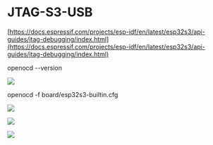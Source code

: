 # JTAG-S3-USB

[https://docs.espressif.com/projects/esp-idf/en/latest/esp32s3/api-guides/jtag-debugging/index.html](https://docs.espressif.com/projects/esp-idf/en/latest/esp32s3/api-guides/jtag-debugging/index.html)

openocd --version

![](https://user-images.githubusercontent.com/69573151/203045056-0c215f49-db0d-4015-a5c4-3ee519a8e02f.png)

openocd -f board/esp32s3-builtin.cfg

![](https://user-images.githubusercontent.com/69573151/203045142-a7128ca7-d41a-45e5-8d12-f585134d4ae2.png)

![](https://user-images.githubusercontent.com/69573151/203045621-d08ba43d-fca0-4416-8fe8-b55c00724ff2.png)

![](https://user-images.githubusercontent.com/69573151/203046659-9083d6ed-055f-43fa-8976-bc81bbed79de.png)
